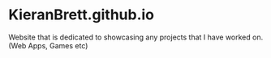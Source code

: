 # KieranBrett.github.io     

Website that is dedicated to showcasing any projects that I have worked on. (Web Apps, Games etc)
